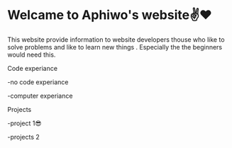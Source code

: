 <h1>Welcame to Aphiwo's website✌️❤️</h1>
This website provide information to website developers thouse who like to solve problems and like to learn new things .
Especially the the beginners would need this.

Code experiance

-no code experiance

-computer experiance

Projects

-project 1😎

-projects 2
